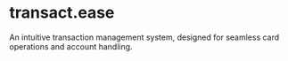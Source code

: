 # transact.ease
An intuitive transaction management system, designed for seamless card operations and account handling.

